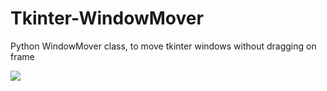 # Tkinter-WindowMover
Python WindowMover class, to move tkinter windows without dragging on frame

![](https://github.com/cyklon73/Tkinter-WindowMover/blob/main/showcase.gif)
